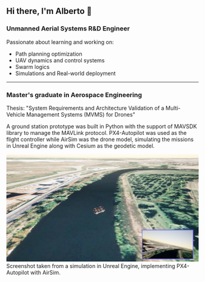 ## Hi there, I'm Alberto 👋


### Unmanned Aerial Systems R&D Engineer
Passionate about learning and working on:
- Path planning optimization
- UAV dynamics and control systems
- Swarm logics
- Simulations and Real-world deployment

-----------------------------------------------------------------

### Master's graduate in Aerospace Engineering
Thesis: "System Requirements and Architecture Validation of
a Multi-Vehicle Management Systems (MVMS) for Drones"  
  
A ground station prototype was built in Python with the support of MAVSDK library
to manage the MAVLink protocol. PX4-Autopilot was used as the flight controller while
AirSim was the drone model, simulating the missions in Unreal Engine along with Cesium as the
geodetic model.

![AirSim-PX4 Simulation in Unreal](ScreenshotSIM2.png "AirSim-PX4 Simulation in Unreal")
Screenshot taken from a simulation in Unreal Engine, implementing PX4-Autopilot with AirSim.
<!--

Here are some ideas to get you started:

- 🌱 I’m currently learning ...
- 🤔 I’m looking for help with ...
- 📫 How to reach me: ...

-->
